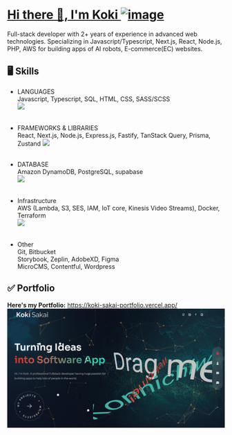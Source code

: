 ### 

# [Hi there 👋, I'm Koki ![image](https://img.shields.io/badge/LinkedIn-0077B5?style=for-the-badge&logo=linkedin&logoColor=white)](https://www.linkedin.com/in/kokisakai/)

Full-stack developer with 2+ years of experience in advanced web technologies. Specializing in Javascript/Typescript, Next.js, React, Node.js, PHP, AWS for building apps of AI robots, E-commerce(EC) websites. 


## 🖥 Skills
- LANGUAGES    
Javascript, Typescript, SQL, HTML, CSS, SASS/SCSS    
<img src="https://skillicons.dev/icons?i=js,typescript,html,css,scss" /> <br /><br />

- FRAMEWORKS & LIBRARIES    
React, Next.js, Node.js, Express.js, Fastify, TanStack Query, Prisma, Zustand
<img src="https://skillicons.dev/icons?i=react,next,nodejs,express,prisma" /> <br /><br />

- DATABASE      
Amazon DynamoDB, PostgreSQL, supabase    
<img src="https://skillicons.dev/icons?i=dynamodb,postgres,supabase" /> <br /><br />

- Infrastructure    
AWS (Lambda, S3, SES, IAM, IoT core, Kinesis Video Streams), Docker, Terraform    
<img src="https://skillicons.dev/icons?i=aws,docker,terraform" /> <br /><br />

- Other    
Git, Bitbucket    
Storybook, Zeplin, AdobeXD, Figma    
MicroCMS, Contentful, Wordpress    






## ✅ Portfolio

**Here's my Portfolio:** https://koki-sakai-portfolio.vercel.app/
[![portfolio](https://github.com/likuor/portfolio-v1.1/blob/main/public/images/works/portfoliov2.png)]([https://koki-sakai-portfolio.vercel.app/](https://koki-sakai-portfolio.vercel.app/))
